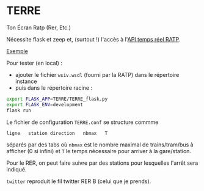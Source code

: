 # TERRE
Ton Écran Ratp (Rer, Etc.)

Nécessite flask et zeep et, (surtout !) l'accès à l'[API temps réel RATP](https://data.ratp.fr/explore/dataset/horaires-temps-reel/information/).


[Exemple](https://gilleschardon.fr/TERRE.html)

Pour tester (en local) :

* ajouter le fichier `wsiv.wsdl` (fourni par la RATP) dans le répertoire instance
* puis dans le répertoire racine :

```bash
export FLASK_APP=TERRE/TERRE_flask.py
export FLASK_ENV=development
flask run
```

Le fichier de configuration `TERRE.conf` se structure commme
```
ligne	station	direction	nbmax	T
```
séparés par des tabs où `nbmax` est le nombre maximal de trains/tram/bus à afficher (0 si infini) et `T` le temps nécessaire pour arriver à la gare/station.

Pour le RER, on peut faire suivre par des stations pour lesquelles l'arrêt sera indiqué.

`twitter` reproduit le fil twitter RER B (celui que je prends).
